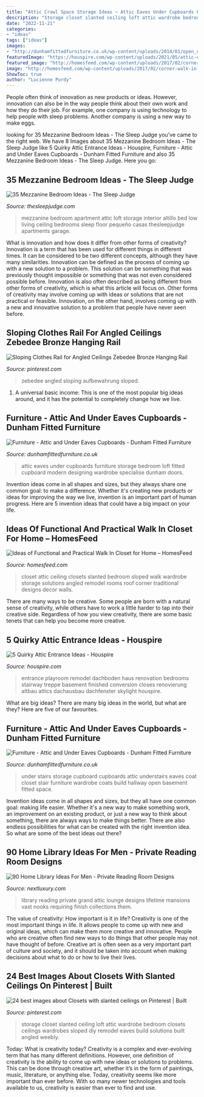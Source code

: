 ```yaml
---
title: "Attic Crawl Space Storage Ideas ~ Attic Eaves Under Cupboards Furniture Storage Bedroom Loft Fitted Cupboard Modern Designing Wardrobe Specialise Dunham Doors"
description: "Storage closet slanted ceiling loft attic wardrobe bedroom closets ceilings wardrobes sloped diy remodel eaves build solutions built angled weebly"
date: "2022-11-21"
categories:
- "ideas"
tags: ["ideas"]
images:
- "http://dunhamfittedfurniture.co.uk/wp-content/uploads/2014/01/open_understairs-cupboard.jpg"
featuredImage: "https://houspire.com/wp-content/uploads/2021/05/attic-entrance-ideas-5.jfif"
featured_image: "http://homesfeed.com/wp-content/uploads/2017/02/corner-walk-in-closet-idea-chrome-hang-sections-vertical-basket-arrangement-for-storage.jpg"
image: "http://homesfeed.com/wp-content/uploads/2017/02/corner-walk-in-closet-idea-chrome-hang-sections-vertical-basket-arrangement-for-storage.jpg"
ShowToc: true
author: "Lucienne Purdy"
---
```



People often think of innovation as new products or ideas. However, innovation can also be in the way people think about their own work and how they do their job. For example, one company is using technology to help people with sleep problems. Another company is using a new way to make eggs.

	

		
looking for 35 Mezzanine Bedroom Ideas - The Sleep Judge you've came to the right web. We have 8 Images about 35 Mezzanine Bedroom Ideas - The Sleep Judge like 5 Quirky Attic Entrance Ideas - Houspire, Furniture - Attic and Under Eaves Cupboards - Dunham Fitted Furniture and also 35 Mezzanine Bedroom Ideas - The Sleep Judge. Here you go:
		
    
## 35 Mezzanine Bedroom Ideas - The Sleep Judge

<img loading=lazy src="https://www.thesleepjudge.com/wp-content/uploads/2017/06/Attic-Apartment.jpg" onerror="this.onerror=null;this.src='https://tse4.mm.bing.net/th?id=OIP.y5AzIOmwyMInGaFp85DlWQAAAA&amp;pid=15.1';" alt="35 Mezzanine Bedroom Ideas - The Sleep Judge">

_Source: thesleepjudge.com_

>mezzanine bedroom apartment attic loft storage interior altillo bed low living ceiling bedrooms sleep floor pequeño casas thesleepjudge apartments garage. 

	

What is innovation and how does it differ from other forms of creativity?
Innovation is a term that has been used for different things in different times. It can be considered to be two different concepts, although they have many similarities. Innovation can be defined as the process of coming up with a new solution to a problem. This solution can be something that was previously thought impossible or something that was not even considered possible before. Innovation is also often described as being different from other forms of creativity, which is what this article will focus on. Other forms of creativity may involve coming up with ideas or solutions that are not practical or feasible. Innovation, on the other hand, involves coming up with a new and innovative solution to a problem that people have never seen before.

    
## Sloping Clothes Rail For Angled Ceilings Zebedee Bronze Hanging Rail

<img loading=lazy src="https://i.pinimg.com/736x/a4/ff/d3/a4ffd3b19e0d39926f34d8fff771360c.jpg" onerror="this.onerror=null;this.src='https://tse4.mm.bing.net/th?id=OIP.Ie9DEctMZTe5pVDtPYaz9gHaJ3&amp;pid=15.1';" alt="Sloping Clothes Rail for Angled Ceilings Zebedee Bronze Hanging Rail">

_Source: pinterest.com_

>zebedee angled sloping aufbewahrung sloped. 

	

1. A universal basic income: This is one of the most popular big ideas around, and it has the potential to completely change how we live.

    
## Furniture - Attic And Under Eaves Cupboards - Dunham Fitted Furniture

<img loading=lazy src="https://dunhamfittedfurniture.co.uk/wp-content/uploads/2014/01/home-office-cupboard-attic3.jpg" onerror="this.onerror=null;this.src='https://tse4.mm.bing.net/th?id=OIP.U7spiQFOQSOZcwh7xRfuRAHaJ4&amp;pid=15.1';" alt="Furniture - Attic and Under Eaves Cupboards - Dunham Fitted Furniture">

_Source: dunhamfittedfurniture.co.uk_

>attic eaves under cupboards furniture storage bedroom loft fitted cupboard modern designing wardrobe specialise dunham doors. 

	

Invention ideas come in all shapes and sizes, but they always share one common goal: to make a difference. Whether it's creating new products or ideas for improving the way we live, invention is an important part of human progress. Here are 5 invention ideas that could have a big impact on your life.

    
## Ideas Of Functional And Practical Walk In Closet For Home – HomesFeed

<img loading=lazy src="http://homesfeed.com/wp-content/uploads/2017/02/corner-walk-in-closet-idea-chrome-hang-sections-vertical-basket-arrangement-for-storage.jpg" onerror="this.onerror=null;this.src='https://tse2.mm.bing.net/th?id=OIP.L4KMIHWxnqSyCNUFT2kwGAHaJ4&amp;pid=15.1';" alt="Ideas of Functional and Practical Walk In Closet for Home – HomesFeed">

_Source: homesfeed.com_

>closet attic ceiling closets slanted bedroom sloped walk wardrobe storage solutions angled remodel rooms roof corner traditional designs decor walls. 

	

There are many ways to be creative. Some people are born with a natural sense of creativity, while others have to work a little harder to tap into their creative side. Regardless of how you view creativity, there are some basic tenets that can help you become more creative.

    
## 5 Quirky Attic Entrance Ideas - Houspire

<img loading=lazy src="https://houspire.com/wp-content/uploads/2021/05/attic-entrance-ideas-5.jfif" onerror="this.onerror=null;this.src='https://tse3.mm.bing.net/th?id=OIP.3tX_8Vywv9w-vo1aWSfZeQAAAA&amp;pid=15.1';" alt="5 Quirky Attic Entrance Ideas - Houspire">

_Source: houspire.com_

>entrance playroom remodel dachboden haus renovation bedrooms stairway treppe basement finished conversion closes renovierung altbau attics dachausbau dachfenster skylight houspire. 

	

What are big ideas?
There are many big ideas in the world, but what are they? Here are five of our favourites.

    
## Furniture - Attic And Under Eaves Cupboards - Dunham Fitted Furniture

<img loading=lazy src="http://dunhamfittedfurniture.co.uk/wp-content/uploads/2014/01/open_understairs-cupboard.jpg" onerror="this.onerror=null;this.src='https://tse1.mm.bing.net/th?id=OIP.0-N9l9O7OOUkNd9lxoVc1wHaHN&amp;pid=15.1';" alt="Furniture - Attic and Under Eaves Cupboards - Dunham Fitted Furniture">

_Source: dunhamfittedfurniture.co.uk_

>under stairs storage cupboard cupboards attic understairs eaves coat closet stair furniture wardrobe coats build hallway open basement fitted space. 

	

Invention ideas come in all shapes and sizes, but they all have one common goal: making life easier. Whether it's a new way to make something work, an improvement on an existing product, or just a new way to think about something, there are always ways to make things better. There are also endless possibilities for what can be created with the right invention idea. So what are some of the best ideas out there?

    
## 90 Home Library Ideas For Men - Private Reading Room Designs

<img loading=lazy src="http://nextluxury.com/wp-content/uploads/contemporary-book-collection-home-library-lounge.jpg" onerror="this.onerror=null;this.src='https://tse2.mm.bing.net/th?id=OIP.AFgKsPtjoS7Yr1BDK5bSDgHaK5&amp;pid=15.1';" alt="90 Home Library Ideas For Men - Private Reading Room Designs">

_Source: nextluxury.com_

>library reading private grand attic lounge designs lifetime mansions vast nooks requiring finish collections them. 

	

The value of creativity: How important is it in life?
Creativity is one of the most important things in life. It allows people to come up with new and original ideas, which can make them more creative and innovative. People who are creative often find new ways to do things that other people may not have thought of before. Creative art is often seen as a very important part of culture and society, and it should be taken into account when making decisions about what to do or how to live their lives.

    
## 24 Best Images About Closets With Slanted Ceilings On Pinterest | Built

<img loading=lazy src="https://i.pinimg.com/736x/a1/11/6c/a1116c698512158fd8deb8cc306ba6c8.jpg" onerror="this.onerror=null;this.src='https://tse2.mm.bing.net/th?id=OIP.lR-cFryO50ng07BA6ZKVpgHaJ3&amp;pid=15.1';" alt="24 best images about Closets with slanted ceilings on Pinterest | Built">

_Source: pinterest.com_

>storage closet slanted ceiling loft attic wardrobe bedroom closets ceilings wardrobes sloped diy remodel eaves build solutions built angled weebly. 

	

Today: What is creativity today?
Creativity is a complex and ever-evolving term that has many different definitions. However, one definition of creativity is the ability to come up with new ideas or solutions to problems. This can be done through creative art, whether it’s in the form of paintings, music, literature, or anything else. Today, creativity seems like more important than ever before. With so many newer technologies and tools available to us, creativity is easier than ever to find and use.

